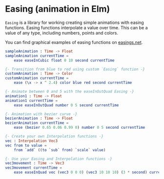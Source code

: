 Easing (animation in Elm)
======

`Easing` is a library for working creating simple animations with easing functions. Easing functions interpolate a value over time. This can be a value of any type, including numbers, points and colors.


You can find graphical examples of easing functions on [easings.net](http://easings.net/ "Easings").

```elm
sampleAnimation : Time -> Float
sampleAnimation currentTime =
    ease easeInCubic float 0 10 second currentTime

{- Transition from blue to red using custom `Easing` function -}
customAnimation : Time -> Color
customAnimation currentTime =
    ease (\x -> x ^ 2.4) color blue red second currentTime

{- Animate between 0 and 5 with the easeInOutQuad Easing -}
animation1 : Time -> Float
animation1 currentTime =
    ease easeInOutQuad number 0 5 second currentTime

{- Animation with bezier curve -}
bezierAnimation : Time -> Float
bezierAnimation currentTime =
    ease (bezier 0.65 0.06 0.99 0) number 0 5 second currentTime

{- Create your own Interpolation functions -}
vec : Interpolation Vec3
vec from to value =
    from `add` ((to `sub` from) `scale` value)

{- Use your Easing and Interpolation functions -}
vec3movement : Time -> Vec3
vec3movement currentTime =
    ease easeInQuad vec (vec3 0 0 0) (vec3 10 10 10) (3 * second) currentTime
```
